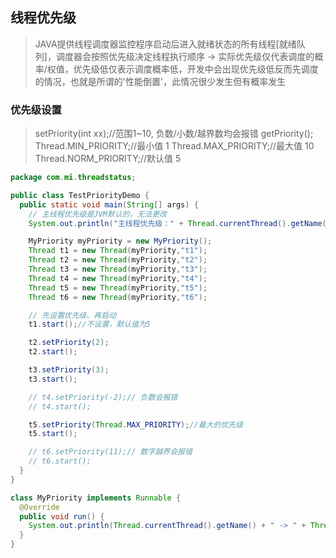 ## 线程优先级
> JAVA提供线程调度器监控程序启动后进入就绪状态的所有线程[就绪队列]，调度器会按照优先级决定线程执行顺序 -> 实际优先级仅代表调度的概率/权值，优先级低仅表示调度概率低，开发中会出现优先级低反而先调度的情况，也就是所谓的'性能倒置'，此情况很少发生但有概率发生

### 优先级设置
> setPriority(int xx);//范围1~10, 负数/小数/越界数均会报错
> getPriority();
> Thread.MIN_PRIORITY;//最小值 1
> Thread.MAX_PRIORITY;//最大值 10
> Thread.NORM_PRIORITY;//默认值 5

```java
package com.mi.threadstatus;

public class TestPriorityDemo {
  public static void main(String[] args) {
    // 主线程优先级是JVM默认的，无法更改
    System.out.println("主线程优先级：" + Thread.currentThread().getName() + " -> " + Thread.currentThread().getPriority());

    MyPriority myPriority = new MyPriority();
    Thread t1 = new Thread(myPriority,"t1");
    Thread t2 = new Thread(myPriority,"t2");
    Thread t3 = new Thread(myPriority,"t3");
    Thread t4 = new Thread(myPriority,"t4");
    Thread t5 = new Thread(myPriority,"t5");
    Thread t6 = new Thread(myPriority,"t6");

    // 先设置优先级、再启动
    t1.start();//不设置，默认值为5

    t2.setPriority(2);
    t2.start();

    t3.setPriority(3);
    t3.start();

    // t4.setPriority(-2);// 负数会报错
    // t4.start();

    t5.setPriority(Thread.MAX_PRIORITY);//最大的优先级
    t5.start();

    // t6.setPriority(11);// 数字越界会报错
    // t6.start();
  }
}

class MyPriority implements Runnable {
  @Override
  public void run() {
    System.out.println(Thread.currentThread().getName() + " -> " + Thread.currentThread().getPriority());
  }
}
```